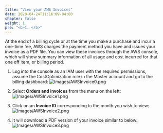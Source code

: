 ```yaml
---
title: "View your AWS Invoices"
date: 2020-04-24T11:16:09-04:00
chapter: false
weight: 1
pre: "<b>1. </b>"
---
```


At the end of a billing cycle or at the time you make a purchase and incur a one-time fee, AWS charges the payment method you have and issues your invoice as a PDF file. You can view these invoices through the AWS console, which will show summary information of all usage and cost incurred for that one off item, or billing period.

1. Log into the console as an IAM user with the required permissions, assume the CostOptimization role in the Master account and go to the billing dashboard:
![Images/AWSInvoice0.png](/Cost/100_4_Cost_and_Usage_Analysis/Images/AWSInvoice0.png)

2. Select **Orders and invoices** from the menu on the left:
![Images/AWSInvoice1.png](/Cost/100_4_Cost_and_Usage_Analysis/Images/AWSInvoice1.png)

3. Click on an **Invoice ID** corresponding to the month you wish to view:
![Images/AWSInvoice2.png](/Cost/100_4_Cost_and_Usage_Analysis/Images/AWSInvoice2.png)

4. It will download a PDF version of your invoice similar to below:
![Images/AWSInvoice3.png](/Cost/100_4_Cost_and_Usage_Analysis/Images/AWSInvoice3.png)
